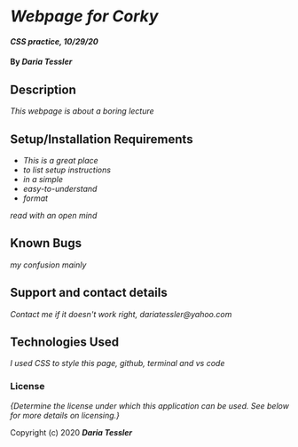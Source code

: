 # _Webpage for Corky_

#### _CSS practice, 10/29/20_

#### By _**Daria Tessler**_

## Description

_This webpage is about a boring lecture_

## Setup/Installation Requirements

* _This is a great place_
* _to list setup instructions_
* _in a simple_
* _easy-to-understand_
* _format_

_read with an open mind_

## Known Bugs

_my confusion mainly_

## Support and contact details

_Contact me if it doesn't work right, dariatessler@yahoo.com_

## Technologies Used

_I used CSS to style this page, github, terminal and vs code_

### License

*{Determine the license under which this application can be used.  See below for more details on licensing.}*

Copyright (c) 2020 **_Daria Tessler_**
